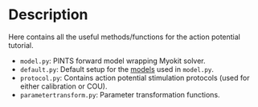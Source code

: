 # Description

Here contains all the useful methods/functions for the action potential tutorial.

- `model.py`: PINTS forward model wrapping Myokit solver.
- `default.py`: Default setup for the [models](../mmt-model-files/) used in `model.py`.
- `protocol.py`: Contains action potential stimulation protocols (used for either calibration or COU).
- `parametertransform.py`: Parameter transformation functions.

